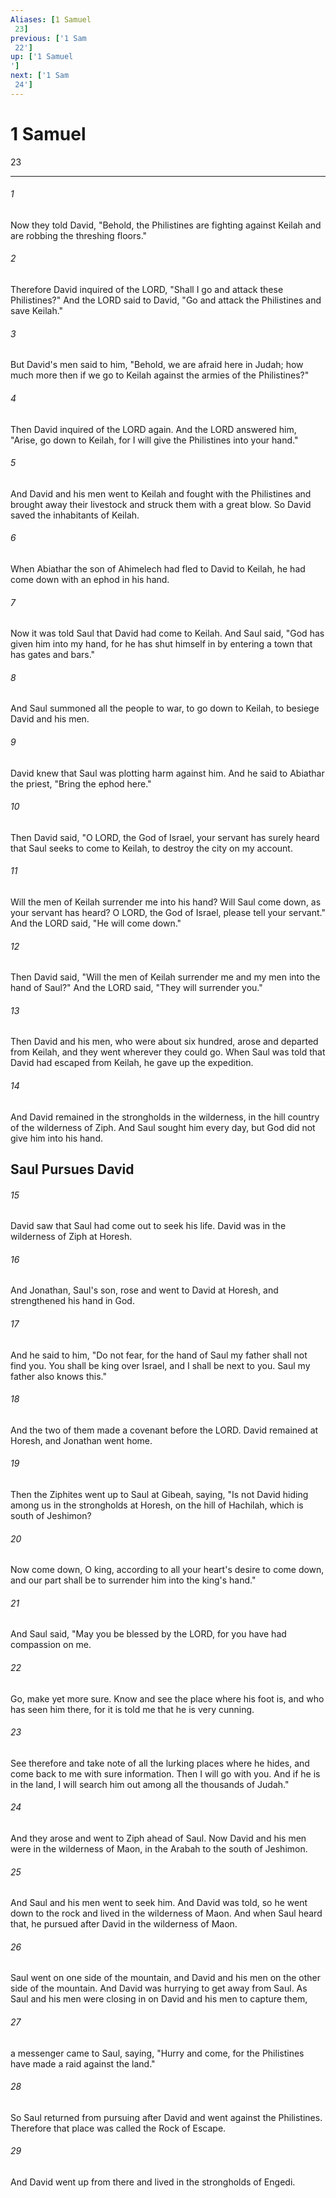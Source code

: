 ```yaml
---
Aliases: [1 Samuel 23]
previous: ['1 Sam 22']
up: ['1 Samuel']
next: ['1 Sam 24']
---
```

# 1 Samuel 23

***
 

###### 1 
Now they told David, "Behold, the Philistines are fighting against Keilah and are robbing the threshing floors."  

###### 2 
Therefore David inquired of the LORD, "Shall I go and attack these Philistines?" And the LORD said to David, "Go and attack the Philistines and save Keilah."  

###### 3 
But David's men said to him, "Behold, we are afraid here in Judah; how much more then if we go to Keilah against the armies of the Philistines?"  

###### 4 
Then David inquired of the LORD again. And the LORD answered him, "Arise, go down to Keilah, for I will give the Philistines into your hand."  

###### 5 
And David and his men went to Keilah and fought with the Philistines and brought away their livestock and struck them with a great blow. So David saved the inhabitants of Keilah.  

###### 6 
When Abiathar the son of Ahimelech had fled to David to Keilah, he had come down with an ephod in his hand.  

###### 7 
Now it was told Saul that David had come to Keilah. And Saul said, "God has given him into my hand, for he has shut himself in by entering a town that has gates and bars."  

###### 8 
And Saul summoned all the people to war, to go down to Keilah, to besiege David and his men.  

###### 9 
David knew that Saul was plotting harm against him. And he said to Abiathar the priest, "Bring the ephod here."  

###### 10 
Then David said, "O LORD, the God of Israel, your servant has surely heard that Saul seeks to come to Keilah, to destroy the city on my account.  

###### 11 
Will the men of Keilah surrender me into his hand? Will Saul come down, as your servant has heard? O LORD, the God of Israel, please tell your servant." And the LORD said, "He will come down."  

###### 12 
Then David said, "Will the men of Keilah surrender me and my men into the hand of Saul?" And the LORD said, "They will surrender you."  

###### 13 
Then David and his men, who were about six hundred, arose and departed from Keilah, and they went wherever they could go. When Saul was told that David had escaped from Keilah, he gave up the expedition.  

###### 14 
And David remained in the strongholds in the wilderness, in the hill country of the wilderness of Ziph. And Saul sought him every day, but God did not give him into his hand.  ## Saul Pursues David  

###### 15 
David saw that Saul had come out to seek his life. David was in the wilderness of Ziph at Horesh.  

###### 16 
And Jonathan, Saul's son, rose and went to David at Horesh, and strengthened his hand in God.  

###### 17 
And he said to him, "Do not fear, for the hand of Saul my father shall not find you. You shall be king over Israel, and I shall be next to you. Saul my father also knows this."  

###### 18 
And the two of them made a covenant before the LORD. David remained at Horesh, and Jonathan went home.  

###### 19 
Then the Ziphites went up to Saul at Gibeah, saying, "Is not David hiding among us in the strongholds at Horesh, on the hill of Hachilah, which is south of Jeshimon?  

###### 20 
Now come down, O king, according to all your heart's desire to come down, and our part shall be to surrender him into the king's hand."  

###### 21 
And Saul said, "May you be blessed by the LORD, for you have had compassion on me.  

###### 22 
Go, make yet more sure. Know and see the place where his foot is, and who has seen him there, for it is told me that he is very cunning.  

###### 23 
See therefore and take note of all the lurking places where he hides, and come back to me with sure information. Then I will go with you. And if he is in the land, I will search him out among all the thousands of Judah."  

###### 24 
And they arose and went to Ziph ahead of Saul. Now David and his men were in the wilderness of Maon, in the Arabah to the south of Jeshimon.  

###### 25 
And Saul and his men went to seek him. And David was told, so he went down to the rock and lived in the wilderness of Maon. And when Saul heard that, he pursued after David in the wilderness of Maon.  

###### 26 
Saul went on one side of the mountain, and David and his men on the other side of the mountain. And David was hurrying to get away from Saul. As Saul and his men were closing in on David and his men to capture them,  

###### 27 
a messenger came to Saul, saying, "Hurry and come, for the Philistines have made a raid against the land."  

###### 28 
So Saul returned from pursuing after David and went against the Philistines. Therefore that place was called the Rock of Escape.  

###### 29 
And David went up from there and lived in the strongholds of Engedi.
